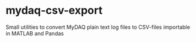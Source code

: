 # mydaq-csv-export
Small utilities to convert MyDAQ plain text log files to CSV-files importable in MATLAB and Pandas
